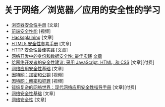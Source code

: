 
# 关于网络／浏览器／应用的安全性的学习

* [浏览器安全性手册](https://code.google.com/p/browsersec/wiki/Main) [文章]
* [前端安全性能](https://mikewest.org/2013/09/frontend-security-frontendconf-2013) [视频]
* [Hacksplaining](https://www.hacksplaining.com/) [文章]
* [HTML5 安全性参考手册](https://html5sec.org) [文章]
* [HTTP 安全性最佳实践](https://httpsecurityreport.com/best_practice.html) [文章]
* [网络开发中的身份和数据安全性: 最佳实践](https://www.amazon.com/Identity-Data-Security-Web-Development/dp/1491937017?&_encoding=UTF8&tag=frontend-handbook-20&linkCode=ur2&linkId=f5f2aaa4d5f944a3ccc316a16e3673f4&camp=1789&creative=9325) [文章](付费)
* [给网络开发者的安全性建议: 采用 JavaScript, HTML, 和 CSS](https://www.amazon.com/Security-Web-Developers-Using-JavaScript/dp/1491928646/?&_encoding=UTF8&tag=frontend-handbook-20&linkCode=ur2&linkId=df49be399d7d1a12acebe5a85637a7a8&camp=1789&creative=9325) [文章][付费]
* [网络应用安全性基础](http://martinfowler.com/articles/web-security-basics.html) [文章]
* [因特网：加密和公钥](https://www.youtube.com/watch?v=ZghMPWGXexs&list=PLzdnOPI1iJNfMRZm5DDxco3UdsFegvuB7&index=6) [视频]
* [因特网：解密和犯罪](https://www.youtube.com/watch?v=AuYNXgO_f3Y&list=PLzdnOPI1iJNfMRZm5DDxco3UdsFegvuB7&index=7) [视频]
* [错综复杂的网络世界：现代网络应用安全性指导手册](http://lcamtuf.coredump.cx/tangled/) [文章][付费]
* [网络安全性基础](https://github.com/vasanthk/web-security-basics) [文章]
* [网络安全性](https://developer.mozilla.org/en-US/docs/Web/Security) [文章]
